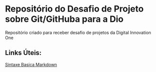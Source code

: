 # Repositório do Desafio de Projeto sobre Git/GitHuba para a Dio
Repositório criado para receber desafio de projetos da Digital Innovation One


## Links Úteis:
[Sintaxe Basica Markdown]()
